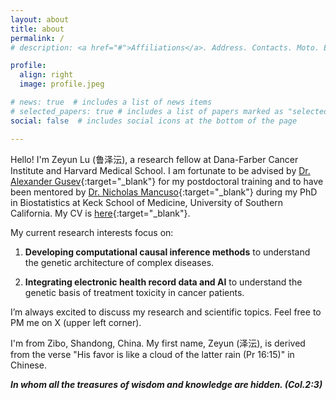 ```yaml
---
layout: about
title: about
permalink: /
# description: <a href="#">Affiliations</a>. Address. Contacts. Moto. Etc.

profile:
  align: right
  image: profile.jpeg

# news: true  # includes a list of news items
# selected_papers: true # includes a list of papers marked as "selected={true}"
social: false  # includes social icons at the bottom of the page

---
```


Hello! I'm Zeyun Lu (鲁泽沄), a research fellow at Dana-Farber Cancer Institute and Harvard Medical School. I am fortunate to be advised by [Dr. Alexander Gusev](http://gusevlab.org/){:target="_blank"} for my postdoctoral training and to have been mentored by [Dr. Nicholas Mancuso](https://www.mancusolab.com/){:target="_blank"} during my PhD in Biostatistics at Keck School of Medicine, University of Southern California. My CV is [here](./assets/pdf/Lu_Zeyun_CV_web.pdf){:target="_blank"}.

My current research interests focus on:

  1. **Developing computational causal inference methods** to understand the genetic architecture of complex diseases.
  
  3. **Integrating electronic health record data and AI** to understand the genetic basis of treatment toxicity in cancer patients.

I’m always excited to discuss my research and scientific topics. Feel free to PM me on X (upper left corner).

I'm from Zibo, Shandong, China. My first name, Zeyun (泽沄), is derived from the verse "His favor is like a cloud of the latter rain (Pr 16:15)" in Chinese.

***In whom all the treasures of wisdom and knowledge are hidden. (Col.2:3)***
